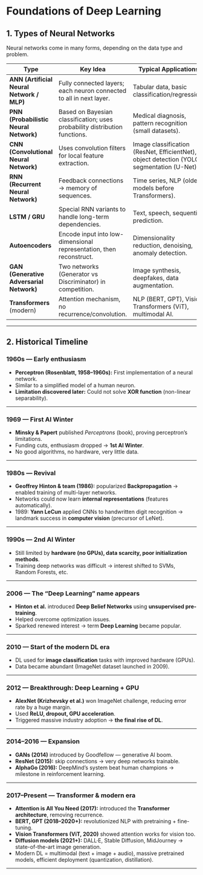 # Foundations of Deep Learning

## 1. Types of Neural Networks

Neural networks come in many forms, depending on the data type and problem.

| Type                                      | Key Idea                                                                   | Typical Applications                                                                        |
| ----------------------------------------- | -------------------------------------------------------------------------- | ------------------------------------------------------------------------------------------- |
| **ANN (Artificial Neural Network / MLP)** | Fully connected layers; each neuron connected to all in next layer.        | Tabular data, basic classification/regression.                                              |
| **PNN (Probabilistic Neural Network)**    | Based on Bayesian classification; uses probability distribution functions. | Medical diagnosis, pattern recognition (small datasets).                                    |
| **CNN (Convolutional Neural Network)**    | Uses convolution filters for local feature extraction.                     | Image classification (ResNet, EfficientNet), object detection (YOLO), segmentation (U-Net). |
| **RNN (Recurrent Neural Network)**        | Feedback connections → memory of sequences.                                | Time series, NLP (older models before Transformers).                                        |
| **LSTM / GRU**                            | Special RNN variants to handle long-term dependencies.                     | Text, speech, sequential prediction.                                                        |
| **Autoencoders**                          | Encode input into low-dimensional representation, then reconstruct.        | Dimensionality reduction, denoising, anomaly detection.                                     |
| **GAN (Generative Adversarial Network)**  | Two networks (Generator vs Discriminator) in competition.                  | Image synthesis, deepfakes, data augmentation.                                              |
| **Transformers** (modern)                 | Attention mechanism, no recurrence/convolution.                            | NLP (BERT, GPT), Vision Transformers (ViT), multimodal AI.                                  |

---

## 2. Historical Timeline 

### 1960s — Early enthusiasm

* **Perceptron (Rosenblatt, 1958–1960s):** First implementation of a neural network.
* Similar to a simplified model of a human neuron.
* **Limitation discovered later:** Could not solve **XOR function** (non-linear separability).

---

### 1969 — First AI Winter

* **Minsky & Papert** published *Perceptrons* (book), proving perceptron’s limitations.
* Funding cuts, enthusiasm dropped → **1st AI Winter**.
* No good algorithms, no hardware, very little data.

---

### 1980s — Revival

* **Geoffrey Hinton & team (1986):** popularized **Backpropagation** → enabled training of multi-layer networks.
* Networks could now learn **internal representations** (features automatically).
* 1989: **Yann LeCun** applied CNNs to handwritten digit recognition → landmark success in **computer vision** (precursor of LeNet).

---

### 1990s — 2nd AI Winter

* Still limited by **hardware (no GPUs), data scarcity, poor initialization methods**.
* Training deep networks was difficult → interest shifted to SVMs, Random Forests, etc.

---

### 2006 — The “Deep Learning” name appears

* **Hinton et al.** introduced **Deep Belief Networks** using **unsupervised pre-training**.
* Helped overcome optimization issues.
* Sparked renewed interest → term **Deep Learning** became popular.

---

### 2010 — Start of the modern DL era

* DL used for **image classification** tasks with improved hardware (GPUs).
* Data became abundant (ImageNet dataset launched in 2009).

---

### 2012 — Breakthrough: Deep Learning + GPU

* **AlexNet (Krizhevsky et al.)** won ImageNet challenge, reducing error rate by a huge margin.
* Used **ReLU, dropout, GPU acceleration**.
* Triggered massive industry adoption → **the final rise of DL**.

---

### 2014–2016 — Expansion

* **GANs (2014)** introduced by Goodfellow — generative AI boom.
* **ResNet (2015):** skip connections → very deep networks trainable.
* **AlphaGo (2016):** DeepMind’s system beat human champions → milestone in reinforcement learning.

---

### 2017–Present — Transformer & modern era

* **Attention is All You Need (2017):** introduced the **Transformer architecture**, removing recurrence.
* **BERT, GPT (2018–2020+):** revolutionized NLP with pretraining + fine-tuning.
* **Vision Transformers (ViT, 2020)** showed attention works for vision too.
* **Diffusion models (2021+):** DALL·E, Stable Diffusion, MidJourney → state-of-the-art image generation.
* Modern DL = multimodal (text + image + audio), massive pretrained models, efficient deployment (quantization, distillation).

---
